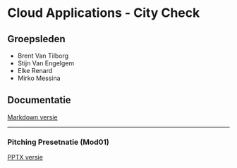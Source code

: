 # Cloud Applications - City Check

## Groepsleden
* Brent Van Tilborg
* Stijn Van Engelgem
* Elke Renard
* Mirko Messina

## Documentatie

[Markdown versie](doc/README.md)


---

### Pitching Presetnatie (Mod01)
[PPTX versie](doc/Pitch.pptx)
